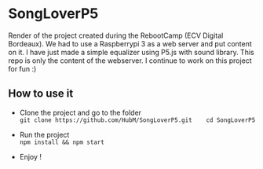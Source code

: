# SongLoverP5
Render of the project created during the RebootCamp (ECV Digital Bordeaux). We had to use a Raspberrypi 3 as a web server and put content on it. I have just made a simple equalizer using P5.js with sound library.
This repo is only the content of the webserver. I continue to work on this project for fun :)

## How to use it 

+ Clone the project and go to the folder  
`git clone https://github.com/HubM/SongLoverP5.git   
cd SongLoverP5`


+ Run the project  
 `npm install && npm start`  



+ Enjoy !

